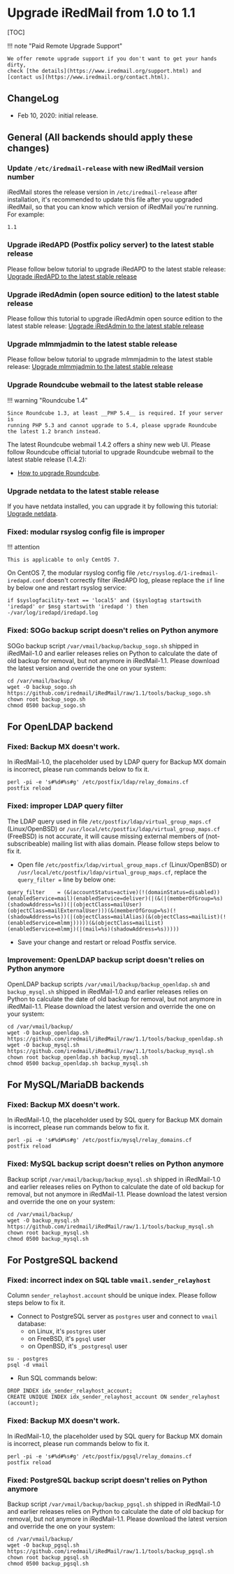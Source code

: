 # Upgrade iRedMail from 1.0 to 1.1

[TOC]

!!! note "Paid Remote Upgrade Support"

    We offer remote upgrade support if you don't want to get your hands dirty,
    check [the details](https://www.iredmail.org/support.html) and
    [contact us](https://www.iredmail.org/contact.html).

## ChangeLog

* Feb 10, 2020: initial release.

## General (All backends should apply these changes)

### Update `/etc/iredmail-release` with new iRedMail version number

iRedMail stores the release version in `/etc/iredmail-release` after
installation, it's recommended to update this file after you upgraded iRedMail,
so that you can know which version of iRedMail you're running. For example:

```
1.1
```

### Upgrade iRedAPD (Postfix policy server) to the latest stable release

Please follow below tutorial to upgrade iRedAPD to the latest stable release:
[Upgrade iRedAPD to the latest stable release](./upgrade.iredapd.html)

### Upgrade iRedAdmin (open source edition) to the latest stable release

Please follow this tutorial to upgrade iRedAdmin open source edition to the
latest stable release:
[Upgrade iRedAdmin to the latest stable release](./migrate.or.upgrade.iredadmin.html)

### Upgrade mlmmjadmin to the latest stable release

Please follow below tutorial to upgrade mlmmjadmin to the latest stable release:
[Upgrade mlmmjadmin to the latest stable release](./upgrade.mlmmjadmin.html)

### Upgrade Roundcube webmail to the latest stable release

!!! warning "Roundcube 1.4"

    Since Roundcube 1.3, at least __PHP 5.4__ is required. If your server is
    running PHP 5.3 and cannot upgrade to 5.4, please upgrade Roundcube
    the latest 1.2 branch instead.

The latest Roundcube webmail 1.4.2 offers a shiny new web UI.
Please follow Roundcube official tutorial to upgrade Roundcube webmail to the
latest stable release (1.4.2):

* [How to upgrade Roundcube](https://github.com/roundcube/roundcubemail/wiki/Upgrade).

### Upgrade netdata to the latest stable release

If you have netdata installed, you can upgrade it by following this tutorial:
[Upgrade netdata](./upgrade.netdata.html).

### Fixed: modular rsyslog config file is improper

!!! attention

    This is applicable to only CentOS 7.

On CentOS 7, the modular rsyslog config file
`/etc/rsyslog.d/1-iredmail-iredapd.conf` doesn't correctly filter iRedAPD log,
please replace the `if` line by below one and restart rsyslog service:

```
if $syslogfacility-text == 'local5' and ($syslogtag startswith 'iredapd' or $msg startswith 'iredapd ') then -/var/log/iredapd/iredapd.log
```

### Fixed: SOGo backup script doesn't relies on Python anymore

SOGo backup script `/var/vmail/backup/backup_sogo.sh` shipped in iRedMail-1.0
and earlier releases relies on Python to calculate the date of old backup for
removal, but not anymore in iRedMail-1.1. Please download the latest version
and override the one on your system:

```
cd /var/vmail/backup/
wget -O backup_sogo.sh https://github.com/iredmail/iRedMail/raw/1.1/tools/backup_sogo.sh
chown root backup_sogo.sh
chmod 0500 backup_sogo.sh
```

## For OpenLDAP backend

### Fixed: Backup MX doesn't work.

In iRedMail-1.0, the placeholder used by LDAP query for Backup MX domain is
incorrect, please run commands below to fix it.

```
perl -pi -e 's#%d#%s#g' /etc/postfix/ldap/relay_domains.cf
postfix reload
```

### Fixed: improper LDAP query filter

The LDAP query used in file `/etc/postfix/ldap/virtual_group_maps.cf`
(Linux/OpenBSD) or `/usr/local/etc/postfix/ldap/virtual_group_maps.cf`
(FreeBSD) is not accurate, it will cause missing external members of
(not-subscribeable) mailing list with alias domain.
Please follow steps below to fix it.

* Open file `/etc/postfix/ldap/virtual_group_maps.cf`
  (Linux/OpenBSD) or `/usr/local/etc/postfix/ldap/virtual_group_maps.cf`, replace
  the `query_filter =` line by below one:

```
query_filter    = (&(accountStatus=active)(!(domainStatus=disabled))(enabledService=mail)(enabledService=deliver)(|(&(|(memberOfGroup=%s)(shadowAddress=%s))(|(objectClass=mailUser)(objectClass=mailExternalUser)))(&(memberOfGroup=%s)(!(shadowAddress=%s))(|(objectClass=mailAlias)(&(objectClass=mailList)(!(enabledService=mlmmj)))))(&(objectClass=mailList)(enabledService=mlmmj)(|(mail=%s)(shadowAddress=%s)))))
```

* Save your change and restart or reload Postfix service.

### Improvement: OpenLDAP backup script doesn't relies on Python anymore

OpenLDAP backup scripts `/var/vmail/backup/backup_openldap.sh` and
`backup_mysql.sh` shipped in iRedMail-1.0 and earlier releases relies on Python
to calculate the date of old backup for removal, but not anymore in
iRedMail-1.1. Please download the latest version and override the one on your
system:

```
cd /var/vmail/backup/
wget -O backup_openldap.sh https://github.com/iredmail/iRedMail/raw/1.1/tools/backup_openldap.sh
wget -O backup_mysql.sh https://github.com/iredmail/iRedMail/raw/1.1/tools/backup_mysql.sh
chown root backup_openldap.sh backup_mysql.sh
chmod 0500 backup_openldap.sh backup_mysql.sh
```

## For MySQL/MariaDB backends

### Fixed: Backup MX doesn't work.

In iRedMail-1.0, the placeholder used by SQL query for Backup MX domain is
incorrect, please run commands below to fix it.

```
perl -pi -e 's#%d#%s#g' /etc/postfix/mysql/relay_domains.cf
postfix reload
```

### Fixed: MySQL backup script doesn't relies on Python anymore

Backup script `/var/vmail/backup/backup_mysql.sh` shipped in iRedMail-1.0
and earlier releases relies on Python to calculate the date of old backup for
removal, but not anymore in iRedMail-1.1. Please download the latest version
and override the one on your system:

```
cd /var/vmail/backup/
wget -O backup_mysql.sh https://github.com/iredmail/iRedMail/raw/1.1/tools/backup_mysql.sh
chown root backup_mysql.sh
chmod 0500 backup_mysql.sh
```

## For PostgreSQL backend

### Fixed: incorrect index on SQL table `vmail.sender_relayhost`

Column `sender_relayhost.account` should be unique index. Please follow steps below to fix it.

* Connect to PostgreSQL server as `postgres` user and connect to `vmail` database:
    * on Linux, it's `postgres` user
    * on FreeBSD, it's `pgsql` user
    * on OpenBSD, it's `_postgresql` user

```
su - postgres
psql -d vmail
```

* Run SQL commands below:

```
DROP INDEX idx_sender_relayhost_account;
CREATE UNIQUE INDEX idx_sender_relayhost_account ON sender_relayhost (account);
```

### Fixed: Backup MX doesn't work.

In iRedMail-1.0, the placeholder used by SQL query for Backup MX domain is
incorrect, please run commands below to fix it.

```
perl -pi -e 's#%d#%s#g' /etc/postfix/pgsql/relay_domains.cf
postfix reload
```

### Fixed: PostgreSQL backup script doesn't relies on Python anymore

Backup script `/var/vmail/backup/backup_pgsql.sh` shipped in iRedMail-1.0
and earlier releases relies on Python to calculate the date of old backup for
removal, but not anymore in iRedMail-1.1. Please download the latest version
and override the one on your system:

```
cd /var/vmail/backup/
wget -O backup_pgsql.sh https://github.com/iredmail/iRedMail/raw/1.1/tools/backup_pgsql.sh
chown root backup_pgsql.sh
chmod 0500 backup_pgsql.sh
```

